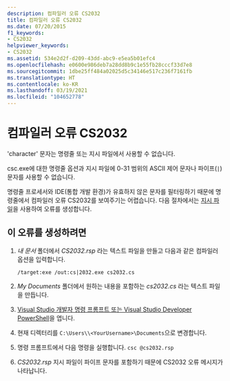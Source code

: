 ```yaml
---
description: 컴파일러 오류 CS2032
title: 컴파일러 오류 CS2032
ms.date: 07/20/2015
f1_keywords:
- CS2032
helpviewer_keywords:
- CS2032
ms.assetid: 534e2d2f-d209-43dd-abc9-e5ea5b01efc4
ms.openlocfilehash: e0600e986deb7a28dd8b9c1e55fb28cccf33d7e8
ms.sourcegitcommit: 1dbe25ff484a02025d5c34146e517c236f7161fb
ms.translationtype: HT
ms.contentlocale: ko-KR
ms.lasthandoff: 03/19/2021
ms.locfileid: "104652778"
---
```

# <a name="compiler-error-cs2032"></a>컴파일러 오류 CS2032

'character' 문자는 명령줄 또는 지시 파일에서 사용할 수 없습니다.

 csc.exe에 대한 명령줄 옵션과 지시 파일에 0-31 범위의 ASCII 제어 문자나 파이프(`|`) 문자를 사용할 수 없습니다.

 명령줄 프로세서와 IDE(통합 개발 환경)가 유효하지 않은 문자를 필터링하기 때문에 명령줄에서 컴파일러 오류 CS2032를 보여주기는 어렵습니다. 다음 절차에서는 [지시 파일](../compiler-options/miscellaneous.md#responsefiles)을 사용하여 오류를 생성합니다.

## <a name="to-generate-this-error"></a>이 오류를 생성하려면

1. *내 문서* 폴더에서 *CS2032.rsp* 라는 텍스트 파일을 만들고 다음과 같은 컴파일러 옵션을 입력합니다.
  
    ```console
    /target:exe /out:cs|2032.exe cs2032.cs
    ```

2. *My Documents* 폴더에서 원하는 내용을 포함하는 *cs2032.cs* 라는 텍스트 파일을 만듭니다.

3. [Visual Studio 개발자 명령 프롬프트 또는 Visual Studio Developer PowerShell](/visualstudio/ide/reference/command-prompt-powershell)을 엽니다.

4. 현재 디렉터리를 `C:\Users\\<YourUsername>\Documents`으로 변경합니다.

5. 명령 프롬프트에서 다음 명령을 실행합니다. `csc @cs2032.rsp`

6. *CS2032.rsp* 지시 파일이 파이프 문자를 포함하기 때문에 CS2032 오류 메시지가 나타납니다.
